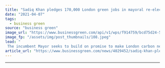 ```yaml
---
title: "Sadiq Khan pledges 170,000 London green jobs in mayoral re-election pitch"
date: "2021-04-07"
tags: 
  - business green
source: "business green"
image_url: "https://www.businessgreen.com/api/v1/wps/f914759/bcd75d24-59ae-4715-8fe7-c6fed0ae6418/8/mayor-of-london-clean-air-3-185x114.jpeg"
image_fp: "/assets/img/post_thumbnails/108.jpeg"
lead: "
 The incumbent Mayor seeks to build on promise to make London carbon neutral by 2030 as he sets out election manifesto ..."
article_url: "https://www.businessgreen.com/news/4029452/sadiq-khan-pledges-170-london-green-jobs-mayoral-election-pitch"
---
```


---
